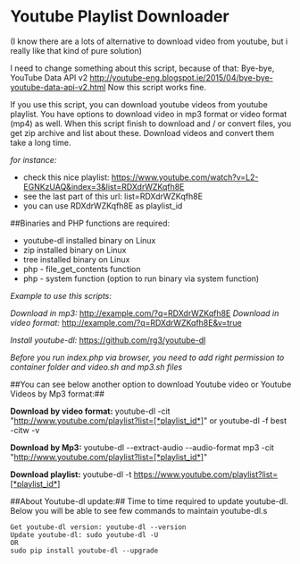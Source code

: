 # Youtube Playlist Downloader

(I know there are a lots of alternative to download video from youtube, but i really like that kind of pure solution)

I need to change something about this script, because of that: Bye-bye, YouTube Data API v2
http://youtube-eng.blogspot.ie/2015/04/bye-bye-youtube-data-api-v2.html
Now this script works fine.

If you use this script, you can download youtube videos from youtube playlist.
You have options to download video in mp3 format or video format (mp4) as well.
When this script finish to download and / or convert files, you get zip archive and list about these.
Download videos and convert them take a long time.

*for instance:*

* check this nice playlist: https://www.youtube.com/watch?v=L2-EGNKzUAQ&index=3&list=RDXdrWZKqfh8E
* see the last part of this url: list=RDXdrWZKqfh8E
* you can use RDXdrWZKqfh8E as playlist_id

##Binaries and PHP functions are required:

* youtube-dl installed binary on Linux
* zip installed binary on Linux
* tree installed binary on Linux
* php - file_get_contents function
* php - system function (option to run binary via system function)

*Example to use this scripts:*

*Download in mp3:* http://example.com/?q=RDXdrWZKqfh8E
*Download in video format:* http://example.com/?q=RDXdrWZKqfh8E&v=true

*Install youtube-dl:*
https://github.com/rg3/youtube-dl

*Before you run index.php via browser, you need to add right permission to container folder and video.sh and mp3.sh files*

##You can see below another option to download Youtube video or Youtube Videos by Mp3 format:##

**Download by video format:**
youtube-dl -cit "http://www.youtube.com/playlist?list=[*playlist_id*]"
or
youtube-dl -f best -citw -v <url-of-channel>

**Download by Mp3:**
youtube-dl --extract-audio --audio-format mp3 -cit "http://www.youtube.com/playlist?list=[*playlist_id*]"

**Download playlist:**
youtube-dl -t https://www.youtube.com/playlist?list=[*playlist_id*]


##About Youtube-dl update:##
Time to time required to update youtube-dl. 
Below you will be able to see few commands to maintain youtube-dl.s

    Get youtube-dl version: youtube-dl --version
    Update youtube-dl: sudo youtube-dl -U
    OR
    sudo pip install youtube-dl --upgrade
